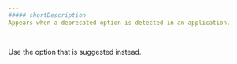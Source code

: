 ```yaml
---
##### shortDescription
Appears when a deprecated option is detected in an application.

---
```

Use the option that is suggested instead.